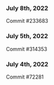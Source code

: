 ### July 8th, 2022

Commit #233683

### July 5th, 2022

Commit #314353


### July 4th, 2022

Commit #72281
